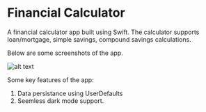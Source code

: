# Financial Calculator
A financial calculator app built using Swift. The calculator supports loan/mortgage, simple savings, compound savings calculations. 

Below are some screenshots of the app. 

![alt text](https://github.com/[username]/[reponame]/blob/[branch]/image.jpg?raw=true)


Some key features of the app:
1. Data persistance using UserDefaults
2. Seemless dark mode support.